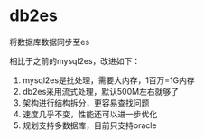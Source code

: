 # db2es
将数据库数据同步至es

相比于之前的mysql2es，改进如下：
1. mysql2es是批处理，需要大内存，1百万=1G内存
2. db2es采用流式处理，默认500M左右就够了
3. 架构进行结构拆分，更容易查找问题
4. 速度几乎不变，性能还可以进一步优化
5. 规划支持多数据库，目前只支持oracle
